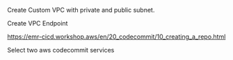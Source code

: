 Create Custom VPC with private and public subnet.


Create VPC Endpoint

https://emr-cicd.workshop.aws/en/20_codecommit/10_creating_a_repo.html

Select two aws codecommit services

